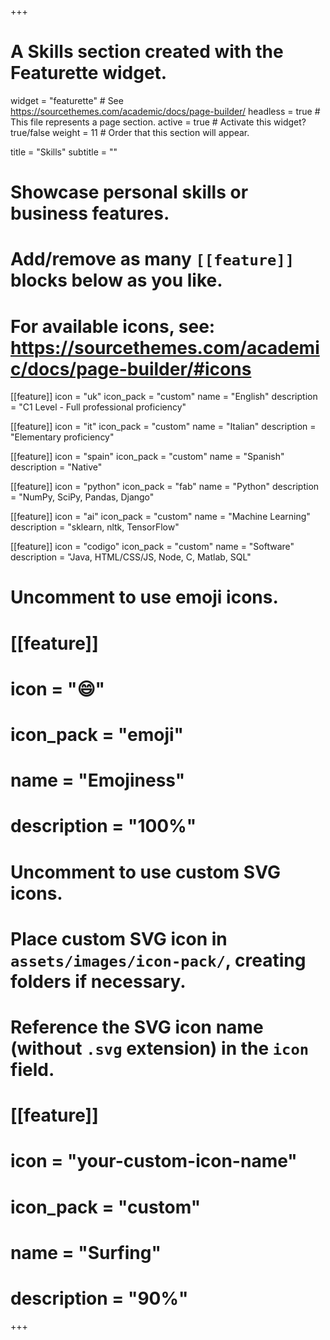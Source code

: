 +++
# A Skills section created with the Featurette widget.
widget = "featurette"  # See https://sourcethemes.com/academic/docs/page-builder/
headless = true  # This file represents a page section.
active = true  # Activate this widget? true/false
weight = 11  # Order that this section will appear.

title = "Skills"
subtitle = ""

# Showcase personal skills or business features.
# 
# Add/remove as many `[[feature]]` blocks below as you like.
# 
# For available icons, see: https://sourcethemes.com/academic/docs/page-builder/#icons

[[feature]]
  icon = "uk"
  icon_pack = "custom"
  name = "English"
  description = "C1 Level - Full professional proficiency"
  
[[feature]]
  icon = "it"
  icon_pack = "custom"
  name = "Italian"
  description = "Elementary proficiency"  
  
[[feature]]
  icon = "spain"
  icon_pack = "custom"
  name = "Spanish"
  description = "Native"


[[feature]]
  icon = "python"
  icon_pack = "fab"
  name = "Python"
  description = "NumPy, SciPy, Pandas, Django"

[[feature]]
  icon = "ai"
  icon_pack = "custom"
  name = "Machine Learning"
  description = "sklearn, nltk, TensorFlow"

[[feature]]
  icon = "codigo"
  icon_pack = "custom"
  name = "Software"
  description = "Java, HTML/CSS/JS, Node, C, Matlab, SQL"


# Uncomment to use emoji icons.
# [[feature]]
#  icon = ":smile:"
#  icon_pack = "emoji"
#  name = "Emojiness"
#  description = "100%"  

# Uncomment to use custom SVG icons.
# Place custom SVG icon in `assets/images/icon-pack/`, creating folders if necessary.
# Reference the SVG icon name (without `.svg` extension) in the `icon` field.
# [[feature]]
#  icon = "your-custom-icon-name"
#  icon_pack = "custom"
#  name = "Surfing"
#  description = "90%"

+++

[//]: <> (Icons made by <a href="https://www.flaticon.com/authors/freepik" title="Freepik">Freepik</a> from <a href="https://www.flaticon.com/" title="Flaticon"> www.flaticon.com</a> or from www.fontawesome.com)
